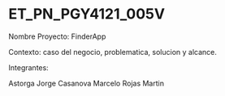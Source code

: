# ET_PN_PGY4121_005V  

Nombre Proyecto: FinderApp

Contexto: caso del negocio, problematica, solucion y alcance.

Integrantes:

Astorga Jorge
Casanova Marcelo
Rojas Martin
